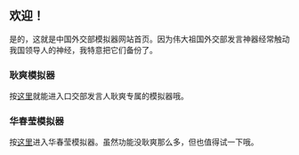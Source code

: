 ## 欢迎！

是的，这就是中国外交部模拟器网站首页。因为伟大祖国外交部发言神器经常触动我国领导人的神经，我特意把它们备份了。

### 耿爽模拟器

按[这里](https://wlhcode.github.io/gengshuang/index.html)就能进入口交部发言人耿爽专属的模拟器哦。

### 华春莹模拟器

按[这里](https://wlhcode.github.io/huachunying/index.html)进入华春莹模拟器。虽然功能没耿爽那么多，但也值得试一下哦。
